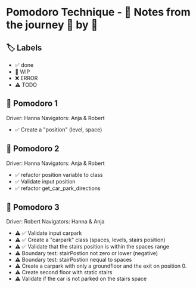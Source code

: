 # Pomodoro Technique - 📝 Notes from the journey 🍅 by 🍅
## 🏷 Labels
- ✅ done
- 🚧 WIP
- ❌ ERROR
- ⚠ TODO

## 🍅 Pomodoro 1
Driver: Hanna
Navigators: Anja & Robert

- ✅ Create a "position"  (level, space)

## 🍅 Pomodoro 2
Driver: Hanna
Navigators: Anja & Robert

- ✅ refactor position variable to class
- ✅ Validate input position
- ✅ refactor get_car_park_directions

## 🍅 Pomodoro 3
Driver: Robert
Navigators: Hanna & Anja

- ⚠ ✅ Validate input carpark
- ⚠ ✅ Create a "carpark" class (spaces, levels, stairs position)
- ⚠ ✅ Validate that the stairs position is within the spaces range
- ⚠ Boundary test: stairPostion not zero or lower (negative)
- ⚠ Boundary test: stairPostion nequal to spaces
- ⚠ Create a carpark with only a groundfloor and the exit on position 0. 
- ⚠ Create second floor with static stairs
- ⚠ Validate if the car is not parked on the stairs space
